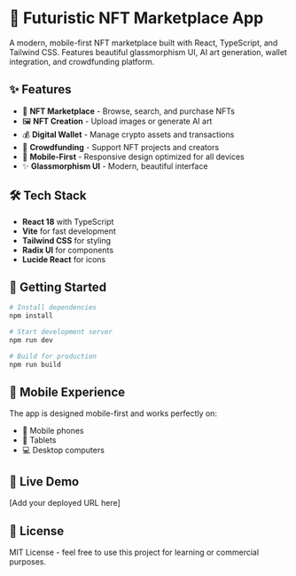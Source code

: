 # 🚀 Futuristic NFT Marketplace App

A modern, mobile-first NFT marketplace built with React, TypeScript, and Tailwind CSS. Features beautiful glassmorphism UI, AI art generation, wallet integration, and crowdfunding platform.

## ✨ Features

- 🎨 **NFT Marketplace** - Browse, search, and purchase NFTs
- 🖼️ **NFT Creation** - Upload images or generate AI art
- 💰 **Digital Wallet** - Manage crypto assets and transactions
- 🚀 **Crowdfunding** - Support NFT projects and creators
- 📱 **Mobile-First** - Responsive design optimized for all devices
- ✨ **Glassmorphism UI** - Modern, beautiful interface

## 🛠️ Tech Stack

- **React 18** with TypeScript
- **Vite** for fast development
- **Tailwind CSS** for styling
- **Radix UI** for components
- **Lucide React** for icons

## 🚀 Getting Started

```bash
# Install dependencies
npm install

# Start development server
npm run dev

# Build for production
npm run build
```

## 📱 Mobile Experience

The app is designed mobile-first and works perfectly on:
- 📱 Mobile phones
- 📱 Tablets  
- 💻 Desktop computers

## 🎯 Live Demo

[Add your deployed URL here]

## 📄 License

MIT License - feel free to use this project for learning or commercial purposes.